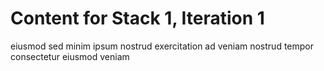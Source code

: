 # Content for Stack 1, Iteration 1
eiusmod sed minim ipsum nostrud exercitation ad veniam nostrud tempor consectetur eiusmod veniam 
